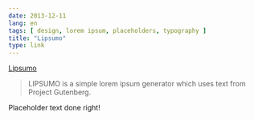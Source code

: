 ```yaml
---
date: 2013-12-11
lang: en
tags: [ design, lorem ipsum, placeholders, typography ]
title: "Lipsumo"
type: link
---
```


[Lipsumo](http://lipsumo.hound.io/)

> LIPSUMO is a simple lorem ipsum generator which uses text from Project
> Gutenberg.

Placeholder text done right!

